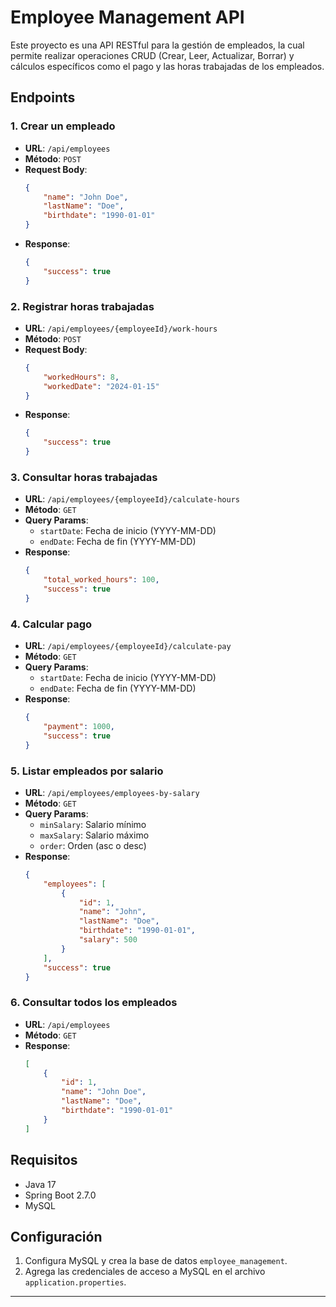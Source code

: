 # Employee Management API

Este proyecto es una API RESTful para la gestión de empleados, la cual permite realizar operaciones CRUD (Crear, Leer, Actualizar, Borrar) y cálculos específicos como el pago y las horas trabajadas de los empleados.

## Endpoints

### 1. Crear un empleado
- **URL**: `/api/employees`
- **Método**: `POST`
- **Request Body**:
    ```json
    {
        "name": "John Doe",
        "lastName": "Doe",
        "birthdate": "1990-01-01"
    }
    ```
- **Response**:
    ```json
    {
        "success": true
    }
    ```

### 2. Registrar horas trabajadas
- **URL**: `/api/employees/{employeeId}/work-hours`
- **Método**: `POST`
- **Request Body**:
    ```json
    {
        "workedHours": 8,
        "workedDate": "2024-01-15"
    }
    ```
- **Response**:
    ```json
    {
        "success": true
    }
    ```

### 3. Consultar horas trabajadas
- **URL**: `/api/employees/{employeeId}/calculate-hours`
- **Método**: `GET`
- **Query Params**:
    - `startDate`: Fecha de inicio (YYYY-MM-DD)
    - `endDate`: Fecha de fin (YYYY-MM-DD)
- **Response**:
    ```json
    {
        "total_worked_hours": 100,
        "success": true
    }
    ```

### 4. Calcular pago
- **URL**: `/api/employees/{employeeId}/calculate-pay`
- **Método**: `GET`
- **Query Params**:
    - `startDate`: Fecha de inicio (YYYY-MM-DD)
    - `endDate`: Fecha de fin (YYYY-MM-DD)
- **Response**:
    ```json
    {
        "payment": 1000,
        "success": true
    }
    ```

### 5. Listar empleados por salario
- **URL**: `/api/employees/employees-by-salary`
- **Método**: `GET`
- **Query Params**:
    - `minSalary`: Salario mínimo
    - `maxSalary`: Salario máximo
    - `order`: Orden (asc o desc)
- **Response**:
    ```json
    {
        "employees": [
            {
                "id": 1,
                "name": "John",
                "lastName": "Doe",
                "birthdate": "1990-01-01",
                "salary": 500
            }
        ],
        "success": true
    }
    ```

### 6. Consultar todos los empleados
- **URL**: `/api/employees`
- **Método**: `GET`
- **Response**:
    ```json
    [
        {
            "id": 1,
            "name": "John Doe",
            "lastName": "Doe",
            "birthdate": "1990-01-01"
        }
    ]
    ```

## Requisitos

- Java 17
- Spring Boot 2.7.0
- MySQL

## Configuración

1. Configura MySQL y crea la base de datos `employee_management`.
2. Agrega las credenciales de acceso a MySQL en el archivo `application.properties`.

---


